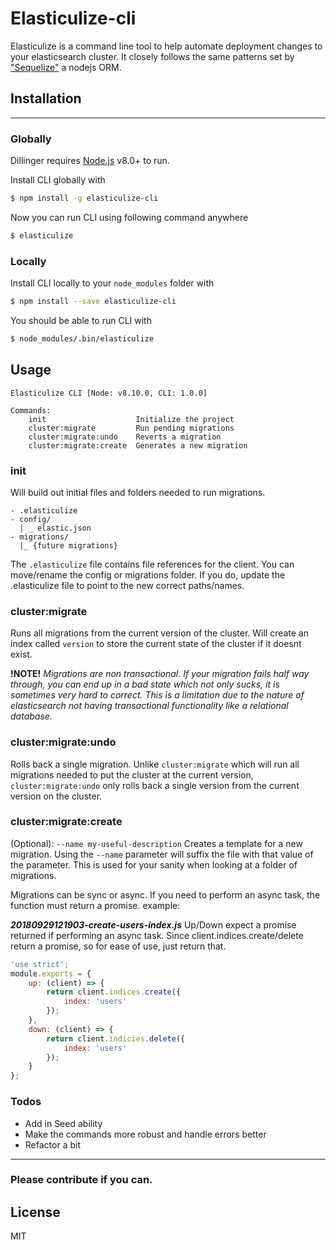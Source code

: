 # Elasticulize-cli

Elasticulize is a command line tool to help automate deployment changes to your elasticsearch cluster. It closely follows the same patterns set by ["Sequelize"](https://github.com/sequelize/cli) a nodejs ORM.

## Installation
---
### Globally

Dillinger requires [Node.js](https://nodejs.org/) v8.0+ to run.

Install CLI globally with

```sh
$ npm install -g elasticulize-cli
```
Now you can run CLI using following command anywhere
```sh
$ elasticulize
```
### Locally
Install CLI locally to your `node_modules` folder with

```sh
$ npm install --save elasticulize-cli
```
You should be able to run CLI with
```sh
$ node_modules/.bin/elasticulize
```

## Usage
```
Elasticulize CLI [Node: v8.10.0, CLI: 1.0.0]

Commands:
    init                    Initialize the project
    cluster:migrate         Run pending migrations
    cluster:migrate:undo    Reverts a migration
    cluster:migrate:create  Generates a new migration
```
### init
Will build out initial files and folders needed to run migrations.
```
- .elasticulize
- config/
  | _ elastic.json
- migrations/
  |_ {future migrations}
```

The `.elasticulize` file contains file references for the client. You can move/rename the config or migrations folder. If you do, update the .elasticulize file to point to the new correct paths/names.

### cluster:migrate
Runs all migrations from the current version of the cluster. Will create an index called `version` to store the current state of the cluster if it doesnt exist.

**!NOTE!**  *Migrations are non transactional. If your migration fails half way through, you can end up in a bad state which not only sucks, it is sometimes very hard to correct. This is a limitation due to the nature of elasticsearch not having transactional functionality like a relational database.*

### cluster:migrate:undo
Rolls back a single migration. Unlike `cluster:migrate` which will run all migrations needed to put the cluster at the current version, `cluster:migrate:undo` only rolls back a single version from the current version on the cluster.

### cluster:migrate:create
(Optional): `--name my-useful-description`
Creates a template for a new migration. Using the `--name` parameter will suffix the file with that value of the parameter. This is used for your sanity when looking at a folder of migrations.

Migrations can be sync or async. If you need to perform an async task, the function must return a promise.
example:

***20180929121903-create-users-index.js***
Up/Down expect a promise returned if performing an async task. Since client.indices.create/delete return a promise, so for ease of use, just return that.
```javascript
'use strict';
module.exports = {
    up: (client) => {
        return client.indices.create({
            index: 'users'
        });
    },
    down: (client) => {
        return client.indicies.delete({
            index: 'users'
        });
    }
};
```

### Todos

 - Add in Seed ability
 - Make the commands more robust and handle errors better
 - Refactor a bit


---
### Please contribute if you can. ###
License
----

MIT